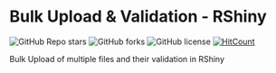 # Bulk Upload & Validation - RShiny

![GitHub Repo stars](https://img.shields.io/github/stars/Soumyadipta2020/Bulk_Upload_and_validation-RShiny?style=social)
![GitHub forks](https://img.shields.io/github/forks/Soumyadipta2020/Bulk_Upload_and_validation-RShiny?style=social)
![GitHub license](https://img.shields.io/github/license/Soumyadipta2020/Bulk_Upload_and_validation-RShiny)
[![HitCount](https://hits.dwyl.com/Soumyadipta2020/Bulk_Upload_and_validation-RShiny.svg?style=flat-square)](http://hits.dwyl.com/Soumyadipta2020/Bulk_Upload_and_validation-RShiny)

Bulk Upload of multiple files and their validation in RShiny
